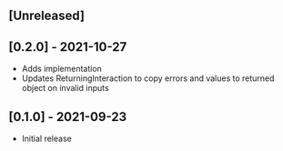## [Unreleased]

## [0.2.0] - 2021-10-27

- Adds implementation
- Updates ReturningInteraction to copy errors and values to returned object on invalid inputs

## [0.1.0] - 2021-09-23

- Initial release
